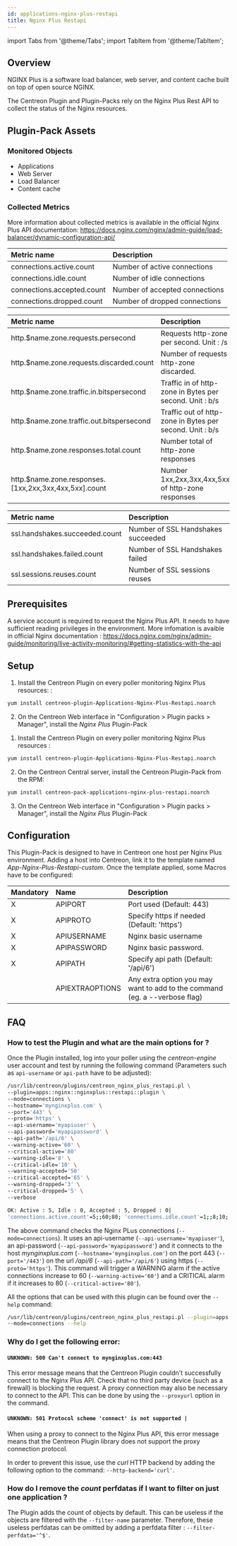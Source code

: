 ```yaml
---
id: applications-nginx-plus-restapi
title: Nginx Plus Restapi
---
```

import Tabs from '@theme/Tabs';
import TabItem from '@theme/TabItem';


## Overview

NGINX Plus is a software load balancer, web server, and content cache built on top of open source NGINX.

The Centreon Plugin and Plugin-Packs rely on the Nginx Plus Rest API to collect the status of the Nginx resources.

## Plugin-Pack Assets

### Monitored Objects

* Applications
* Web Server
* Load Balancer
* Content cache

### Collected Metrics

More information about collected metrics is available in the official Nginx Plus API documentation: https://docs.nginx.com/nginx/admin-guide/load-balancer/dynamic-configuration-api/

<Tabs groupId="operating-systems">
<TabItem value="Connections" label="Connections">

| Metric name                | Description                    |
| :------------------------- | :----------------------------- |
| connections.active.count   | Number of active connections   |
| connections.idle.count     | Number of idle connections     |
| connections.accepted.count | Number of accepted connections |
| connections.dropped.count  | Number of dropped connections  |

</TabItem>
<TabItem value="HttpZone" label="HttpZone">

| Metric name                                           | Description                                              |
| :---------------------------------------------------- | :------------------------------------------------------- |
| http.$name.zone.requests.persecond                    | Requests http-zone per second. Unit : /s                 |
| http.$name.zone.requests.discarded.count              | Number of requests http-zone discarded.                  |
| http.$name.zone.traffic.in.bitspersecond              | Traffic in of http-zone in Bytes per second. Unit : b/s  |
| http.$name.zone.traffic.out.bitspersecond             | Traffic out of http-zone in Bytes per second. Unit : b/s |
| http.$name.zone.responses.total.count                 | Number total of http-zone responses                      |
| http.$name.zone.responses.[1xx,2xx,3xx,4xx,5xx].count | Number 1xx,2xx,3xx,4xx,5xx of http-zone responses        |

</TabItem>
<TabItem value="Ssl" label="Ssl">

| Metric name                    | Description                        |
| :----------------------------- | :--------------------------------- |
| ssl.handshakes.succeeded.count | Number of SSL Handshakes succeeded |
| ssl.handshakes.failed.count    | Number of SSL Handshakes failed    |
| ssl.sessions.reuses.count      | Number of SSL sessions reuses      |

</TabItem>
</Tabs>

## Prerequisites

A service account is required to request the Nginx Plus API. It needs to have sufficient reading privileges in the environment.
More infomation is avaible in official Nginx documentation : https://docs.nginx.com/nginx/admin-guide/monitoring/live-activity-monitoring/#getting-statistics-with-the-api

## Setup

<Tabs groupId="licence-systems">
<TabItem value="online" label="Online License">

1. Install the Centreon Plugin on every poller monitoring Nginx Plus resources: :

```bash
yum install centreon-plugin-Applications-Nginx-Plus-Restapi.noarch
```

2. On the Centreon Web interface in "Configuration > Plugin packs > Manager", install the *Nginx Plus* Plugin-Pack

</TabItem>
<TabItem value="offline" label="Offline License">

1. Install the Centreon Plugin on every poller monitoring Nginx Plus resources :

```bash
yum install centreon-plugin-Applications-Nginx-Plus-Restapi.noarch
```

2. On the Centreon Central server, install the Centreon Plugin-Pack from the RPM:

```bash
yum install centreon-pack-applications-nginx-plus-restapi.noarch
```

3. On the Centreon Web interface in "Configuration > Plugin packs > Manager", install the *Nginx Plus* Plugin-Pack

</TabItem>
</Tabs>

## Configuration

This Plugin-Pack is designed to have in Centreon one host per Nginx Plus environment.
Adding a host into Centreon, link it to the template named *App-Nginx-Plus-Restapi-custom*.
Once the template applied, some Macros have to be configured:

| Mandatory | Name            | Description                                                                |
| :-------- | :-------------- | :------------------------------------------------------------------------- |
| X         | APIPORT         | Port used (Default: 443)                                                   |
| X         | APIPROTO        | Specify https if needed (Default: 'https')                                 |
| X         | APIUSERNAME     | Nginx basic username                                                       |
| X         | APIPASSWORD     | Nginx basic password.                                                      |
| X         | APIPATH         | Specify api path (Default: '/api/6')                                       |
|           | APIEXTRAOPTIONS | Any extra option you may want to add to the command (eg. a --verbose flag) |

## FAQ

### How to test the Plugin and what are the main options for ?

Once the Plugin installed, log into your poller using the *centreon-engine* user account and test
by running the following command (Parameters such as ```api-username``` or ```api-path``` have to be adjusted):

```bash
/usr/lib/centreon/plugins/centreon_nginx_plus_restapi.pl \
--plugin=apps::nginx::nginxplus::restapi::plugin \
--mode=connections \
--hostname='mynginxplus.com' \
--port='443' \
--proto='https' \
--api-username='myapiuser' \
--api-password='myapipassword' \
--api-path='/api/6' \
--warning-active='60' \
--critical-active='80'
--warning-idle='8' \
--critical-idle='10' \
--warning-accepted='50'
--critical-accepted='65' \
--warning-dropped='3' \
--critical-dropped='5' \
--verbose

OK: Active : 5, Idle : 0, Accepted : 5, Dropped : 0|
'connections.active.count'=5;;60;80; 'connections.idle.count'=1;;8;10; 'connections.accepted.count'=5;;50;65; 'connections.dropped.count'=0;;3;5;
```

The above command checks the Nginx PLus connections (```--mode=connections```).
It uses an api-username (```--api-username='myapiuser'```), an api-password (```--api-password='myapipassword'```)
and it connects to the host *mynginxplus.com* (```--hostname='mynginxplus.com'```) on the port 443 (```--port='/443'```)
on the url */api/6* (```--api-path='/api/6'```) using https (```--proto='https'```).
This command will trigger a WARNING alarm if the active connections increase to 60 (```--warning-active='60'```)
and a CRITICAL alarm if it increases to 80 (```--critical-active='80'```).

All the options that can be used with this plugin can be found over the ```--help``` command:

```bash
/usr/lib/centreon/plugins/centreon_nginx_plus_restapi.pl --plugin=apps::nginx::nginxplus::restapi::plugin
--mode=connections --help
```
### Why do I get the following error:

#### ```UNKNOWN: 500 Can't connect to mynginxplus.com:443```

This error message means that the Centreon Plugin couldn't successfully connect to the Nginx Plus API.
Check that no third party device (such as a firewall) is blocking the request.
A proxy connection may also be necessary to connect to the API. This can be done by using the ```--proxyurl``` option in the command.

#### ```UNKNOWN: 501 Protocol scheme 'connect' is not supported |```

When using a proxy to connect to the Nginx Plus API, this error message means that the Centreon Plugin library does not support
the proxy connection protocol.

In order to prevent this issue, use the *curl* HTTP backend by adding the following option to the command: ```--http-backend='curl'```.

### How do I remove the *count* perfdatas if I want to filter on just one application ?

The Plugin adds the count of objects by default. This can be useless if the objects are filtered with the ```--filter-name``` parameter.
Therefore, these useless perfdatas can be omitted by adding a perfdata filter : ```--filter-perfdata='^$'```.
